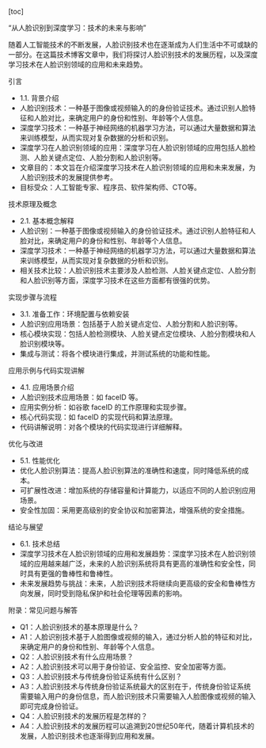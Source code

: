 
[toc]                    
                
                
“从人脸识别到深度学习：技术的未来与影响”

随着人工智能技术的不断发展，人脸识别技术也在逐渐成为人们生活中不可或缺的一部分。在这篇技术博客文章中，我们将探讨人脸识别技术的发展历程，以及深度学习技术在人脸识别领域的应用和未来趋势。

引言

- 1.1. 背景介绍
- 人脸识别技术：一种基于图像或视频输入的的身份验证技术。通过识别人脸特征和人脸对比，来确定用户的身份和性别、年龄等个人信息。
- 深度学习技术：一种基于神经网络的机器学习方法，可以通过大量数据和算法来训练模型，从而实现对复杂数据的分析和识别。
- 深度学习在人脸识别领域的应用：深度学习在人脸识别领域的应用包括人脸检测、人脸关键点定位、人脸分割和人脸识别等。
- 文章目的：本文旨在介绍深度学习技术在人脸识别领域的应用和未来发展，为人脸识别技术的发展提供参考。
- 目标受众：人工智能专家、程序员、软件架构师、CTO等。

技术原理及概念

- 2.1. 基本概念解释
- 人脸识别：一种基于图像或视频输入的身份验证技术。通过识别人脸特征和人脸对比，来确定用户的身份和性别、年龄等个人信息。
- 深度学习技术：一种基于神经网络的机器学习方法，可以通过大量数据和算法来训练模型，从而实现对复杂数据的分析和识别。
- 相关技术比较：人脸识别技术主要涉及人脸检测、人脸关键点定位、人脸分割和人脸识别等方面，深度学习技术在这些方面都有很强的优势。

实现步骤与流程

- 3.1. 准备工作：环境配置与依赖安装
- 人脸识别应用场景：包括基于人脸关键点定位、人脸分割和人脸识别等。
- 核心模块实现：包括人脸检测模块、人脸关键点定位模块、人脸分割模块和人脸识别模块等。
- 集成与测试：将各个模块进行集成，并测试系统的功能和性能。

应用示例与代码实现讲解

- 4.1. 应用场景介绍
- 人脸识别技术应用场景：如 faceID 等。
- 应用实例分析：如谷歌 faceID 的工作原理和实现步骤。
- 核心代码实现：如 faceID 的实现代码和算法原理。
- 代码讲解说明：对各个模块的代码实现进行详细解释。

优化与改进

- 5.1. 性能优化
- 优化人脸识别算法：提高人脸识别算法的准确性和速度，同时降低系统的成本。
- 可扩展性改进：增加系统的存储容量和计算能力，以适应不同的人脸识别应用场景。
- 安全性加固：采用更高级别的安全协议和加密算法，增强系统的安全措施。

结论与展望

- 6.1. 技术总结
- 深度学习技术在人脸识别领域的应用和发展趋势：深度学习技术在人脸识别领域的应用越来越广泛，未来的人脸识别系统将具有更高的准确性和安全性，同时具有更强的鲁棒性和鲁棒性。
- 未来发展趋势与挑战：未来，人脸识别技术将继续向更高级的安全和鲁棒性方向发展，同时受到隐私保护和社会伦理等因素的影响。

附录：常见问题与解答

- Q1：人脸识别技术的基本原理是什么？
- A1：人脸识别技术基于人脸图像或视频的输入，通过分析人脸的特征和对比，来确定用户的身份和性别、年龄等个人信息。
- Q2：人脸识别技术有什么应用场景？
- A2：人脸识别技术可以用于身份验证、安全监控、安全加密等方面。
- Q3：人脸识别技术与传统身份验证系统有什么区别？
- A3：人脸识别技术与传统身份验证系统最大的区别在于，传统身份验证系统需要输入用户的身份信息，而人脸识别技术只需要输入人脸图像或视频的输入即可完成身份验证。
- Q4：人脸识别技术的发展历程是怎样的？
- A4：人脸识别技术的发展历程可以追溯到20世纪50年代，随着计算机技术的发展，人脸识别技术也逐渐得到应用和发展。

